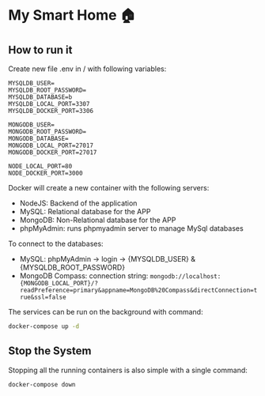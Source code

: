 # My Smart Home 🏠

## How to run it
Create new file .env in / with following variables:

```
MYSQLDB_USER=
MYSQLDB_ROOT_PASSWORD=
MYSQLDB_DATABASE=b
MYSQLDB_LOCAL_PORT=3307
MYSQLDB_DOCKER_PORT=3306

MONGODB_USER=
MONGODB_ROOT_PASSWORD=
MONGODB_DATABASE=
MONGODB_LOCAL_PORT=27017
MONGODB_DOCKER_PORT=27017

NODE_LOCAL_PORT=80
NODE_DOCKER_PORT=3000
```

Docker will create a new container with the following servers:

- NodeJS: Backend of the application
- MySQL: Relational database for the APP
- MongoDB: Non-Relational database for the APP
- phpMyAdmin: runs phpmyadmin server to manage MySql databases

To connect to the databases:

- MySQL: phpMyAdmin -> login -> {MYSQLDB_USER} & {MYSQLDB_ROOT_PASSWORD}
- MongoDB Compass: connection string: ``` mongodb://localhost:{MONGODB_LOCAL_PORT}/?readPreference=primary&appname=MongoDB%20Compass&directConnection=true&ssl=false ```

The services can be run on the background with command:
```bash
docker-compose up -d
```

## Stop the System
Stopping all the running containers is also simple with a single command:
```bash
docker-compose down
```